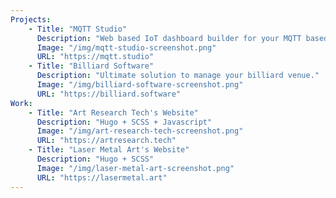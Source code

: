 ```yaml
---
Projects:
    - Title: "MQTT Studio"
      Description: "Web based IoT dashboard builder for your MQTT based IoT projects."
      Image: "/img/mqtt-studio-screenshot.png"
      URL: "https://mqtt.studio"
    - Title: "Billiard Software"
      Description: "Ultimate solution to manage your billiard venue."
      Image: "/img/billiard-software-screenshot.png"
      URL: "https://billiard.software"
Work:
    - Title: "Art Research Tech's Website"
      Description: "Hugo + SCSS + Javascript"
      Image: "/img/art-research-tech-screenshot.png"
      URL: "https://artresearch.tech"
    - Title: "Laser Metal Art's Website"
      Description: "Hugo + SCSS"
      Image: "/img/laser-metal-art-screenshot.png"
      URL: "https://lasermetal.art"
---
```

